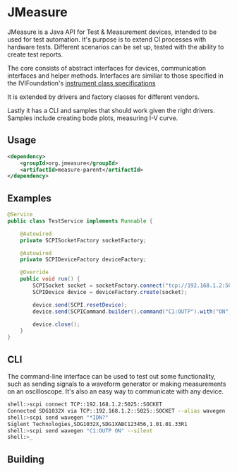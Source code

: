 # JMeasure

JMeasure is a Java API for Test & Measurement devices, intended to be used for test automation. It's purpose is to extend CI processes with hardware tests. Different scenarios can be set up, tested with the ability to create test reports.

The core consists of abstract interfaces for devices, communication interfaces and helper methods. Interfaces are similiar to those specified in the IVIFoundation's [instrument class specifications](http://www.ivifoundation.org/specifications/)

It is extended by drivers and factory classes for different vendors.

Lastly it has a CLI and samples that should work given the right drivers. Samples include creating bode plots, measuring I-V curve.

## Usage

```xml
<dependency>
    <groupId>org.jmeasure</groupId>
    <artifactId>measure-parent</artifactId>
</dependency>
```

## Examples

```java
@Service
public class TestService implements Runnable {

    @Autowired
    private SCPISocketFactory socketFactory;

    @Autowired
    private SCPIDeviceFactory deviceFactory;

    @Override
    public void run() {
        SCPISocket socket = socketFactory.connect("tcp://192.168.1.2:5025");
        SCPIDevice device = deviceFactory.create(socket);

        device.send(SCPI.resetDevice);
        device.send(SCPICommand.builder().command("C1:OUTP").with("ON").with("LOAD", 50).build());

        device.close();
    }
}
```

## CLI

The command-line interface can be used to test out some functionality, such as sending signals to a waveform generator or making measurements on an oscilloscope. It's also an easy way to communicate with any device.

```sh
shell:>scpi connect TCP::192.168.1.2:5025::SOCKET
Connected SDG1032X via TCP::192.168.1.2::5025::SOCKET --alias wavegen
shell:>scpi send wavegen "*IDN?"
Siglent Technologies,SDG1032X,SDG1XABC123456,1.01.01.33R1
shell:>scpi send wavegen "C1:OUTP ON" --silent
shell:>_
```

## Building
